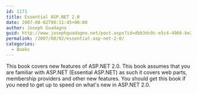 ```yaml
---
id: 1171
title: Essential ASP.NET 2.0
date: 2007-08-02T00:11:45+00:00
author: Joseph Guadagno
guid: http://www.josephguadagno.net/post.aspx?id=dbb3dc0c-e5c4-4966-be21-1b7c19af2f73
permalink: /2007/08/02/essential-asp-net-2-0/
categories:
  - Books
---
```

This book covers new features of ASP.NET 2.0. This book assumes that you are familiar with ASP.NET (Essential ASP.NET) as such it covers web parts, membership providers and other new features. You should get this book if you need to get up to speed on what's new in ASP.NET 2.0.